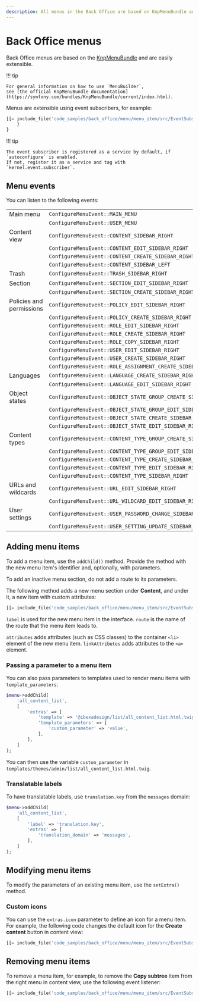 ```yaml
---
description: All menus in the Back Office are based on KnpMenuBundle and you can easily extend them with new items.
---
```


# Back Office menus

Back Office menus are based on the [KnpMenuBundle](https://github.com/KnpLabs/KnpMenuBundle) and are easily extensible.

!!! tip

    For general information on how to use `MenuBuilder`,
    see [the official KnpMenuBundle documentation](https://symfony.com/bundles/KnpMenuBundle/current/index.html).

Menus are extensible using event subscribers, for example:

``` php
[[= include_file('code_samples/back_office/menu/menu_item/src/EventSubscriber/MyMenuSubscriber.php', 0, 29) =]]
    }
}
```

!!! tip

    The event subscriber is registered as a service by default, if `autoconfigure` is enabled.
    If not, register it as a service and tag with `kernel.event.subscriber`.

## Menu events

You can listen to the following events:

|||
|---|---|
| Main menu | `ConfigureMenuEvent::MAIN_MENU` |
|| `ConfigureMenuEvent::USER_MENU` |
| Content view | `ConfigureMenuEvent::CONTENT_SIDEBAR_RIGHT` |
|| `ConfigureMenuEvent::CONTENT_EDIT_SIDEBAR_RIGHT` |
|| `ConfigureMenuEvent::CONTENT_CREATE_SIDEBAR_RIGHT` |
|| `ConfigureMenuEvent::CONTENT_SIDEBAR_LEFT` |
| Trash | `ConfigureMenuEvent::TRASH_SIDEBAR_RIGHT` |
| Section | `ConfigureMenuEvent::SECTION_EDIT_SIDEBAR_RIGHT` 
|| `ConfigureMenuEvent::SECTION_CREATE_SIDEBAR_RIGHT` |
| Policies and permissions | `ConfigureMenuEvent::POLICY_EDIT_SIDEBAR_RIGHT` |
|| `ConfigureMenuEvent::POLICY_CREATE_SIDEBAR_RIGHT` |
|| `ConfigureMenuEvent::ROLE_EDIT_SIDEBAR_RIGHT` |
|| `ConfigureMenuEvent::ROLE_CREATE_SIDEBAR_RIGHT` |
|| `ConfigureMenuEvent::ROLE_COPY_SIDEBAR_RIGHT` |
|| `ConfigureMenuEvent::USER_EDIT_SIDEBAR_RIGHT` |
|| `ConfigureMenuEvent::USER_CREATE_SIDEBAR_RIGHT` |
|| `ConfigureMenuEvent::ROLE_ASSIGNMENT_CREATE_SIDEBAR_RIGHT` |
| Languages | `ConfigureMenuEvent::LANGUAGE_CREATE_SIDEBAR_RIGHT` |
|| `ConfigureMenuEvent::LANGUAGE_EDIT_SIDEBAR_RIGHT` |
| Object states | `ConfigureMenuEvent::OBJECT_STATE_GROUP_CREATE_SIDEBAR_RIGHT` |
|| `ConfigureMenuEvent::OBJECT_STATE_GROUP_EDIT_SIDEBAR_RIGHT` |
|| `ConfigureMenuEvent::OBJECT_STATE_CREATE_SIDEBAR_RIGHT` |
|| `ConfigureMenuEvent::OBJECT_STATE_EDIT_SIDEBAR_RIGHT` |
| Content types | `ConfigureMenuEvent::CONTENT_TYPE_GROUP_CREATE_SIDEBAR_RIGHT` |
|| `ConfigureMenuEvent::CONTENT_TYPE_GROUP_EDIT_SIDEBAR_RIGHT` |
|| `ConfigureMenuEvent::CONTENT_TYPE_CREATE_SIDEBAR_RIGHT` |
|| `ConfigureMenuEvent::CONTENT_TYPE_EDIT_SIDEBAR_RIGHT` |
|| `ConfigureMenuEvent::CONTENT_TYPE_SIDEBAR_RIGHT` |
| URLs and wildcards | `ConfigureMenuEvent::URL_EDIT_SIDEBAR_RIGHT` |
|| `ConfigureMenuEvent::URL_WILDCARD_EDIT_SIDEBAR_RIGHT` |
| User settings | `ConfigureMenuEvent::USER_PASSWORD_CHANGE_SIDEBAR_RIGHT` |
|| `ConfigureMenuEvent::USER_SETTING_UPDATE_SIDEBAR_RIGHT` |

## Adding menu items

To add a menu item, use the `addChild()` method. Provide the method with the new menu item's identifier
and, optionally, with parameters.

To add an inactive menu section, do not add a route to its parameters.

The following method adds a new menu section under **Content**, and under it, a new item with custom attributes:

``` php
[[= include_file('code_samples/back_office/menu/menu_item/src/EventSubscriber/MyMenuSubscriber.php', 30, 43) =]]
```

`label` is used for the new menu item in the interface.
`route` is the name of the route that the menu item leads to.

`attributes` adds attributes (such as CSS classes) to the container `<li>` element of the new menu item.
`linkAttributes` adds attributes to the `<a>` element.

### Passing a parameter to a menu item

You can also pass parameters to templates used to render menu items with `template_parameters`:

``` php
$menu->addChild(
    'all_content_list',
    [
        'extras' => [
            'template' => '@ibexadesign/list/all_content_list.html.twig',
            'template_parameters' => [
                'custom_parameter' => 'value',
            ],
        ],
    ]
);
```

You can then use the variable `custom_parameter` in `templates/themes/admin/list/all_content_list.html.twig`.

### Translatable labels

To have translatable labels, use `translation.key` from the `messages` domain:

``` php
$menu->addChild(
    'all_content_list',
    [
        'label' => 'translation.key',
        'extras' => [
            'translation_domain' => 'messages',
        ],
    ]
);
```

## Modifying menu items

To modify the parameters of an existing menu item, use the `setExtra()` method.

### Custom icons

You can use the `extras.icon` parameter to define an icon for a menu item.
For example, the following code changes the default icon for the **Create content** button in content view:

``` php
[[= include_file('code_samples/back_office/menu/menu_item/src/EventSubscriber/MyMenuSubscriber.php', 46, 48) =]]
```

## Removing menu items

To remove a menu item, for example, to remove the **Copy subtree** item from the right menu in content view,
use the following event listener:

``` php
[[= include_file('code_samples/back_office/menu/menu_item/src/EventSubscriber/MyMenuSubscriber.php', 44, 45) =]]
```

